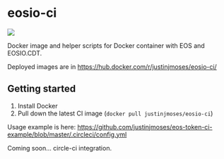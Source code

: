 # eosio-ci

[![](https://images.microbadger.com/badges/version/justinjmoses/eosio-ci.svg)](https://microbadger.com/images/justinjmoses/eosio-ci "Get your own version badge on microbadger.com")

Docker image and helper scripts for Docker container with EOS and EOSIO.CDT.

Deployed images are in https://hub.docker.com/r/justinjmoses/eosio-ci/

## Getting started
1. Install Docker
1. Pull down the latest CI image (`docker pull justinjmoses/eosio-ci`)

Usage example is here: https://github.com/justinjmoses/eos-token-ci-example/blob/master/.circleci/config.yml

Coming soon... circle-ci integration.
